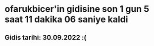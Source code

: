 # ofarukbicer'in gidisine son 1 gun 5 saat 11 dakika 06 saniye kaldi

## Gidis tarihi: 30.09.2022 :(